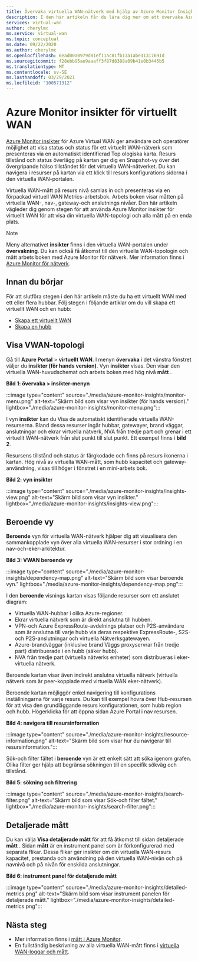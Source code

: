 ```yaml
---
title: Övervaka virtuella WAN-nätverk med hjälp av Azure Monitor Insights
description: I den här artikeln får du lära dig mer om att övervaka Azure Virtual WAN med hjälp av Azure Monitor Insights.
services: virtual-wan
author: cherylmc
ms.service: virtual-wan
ms.topic: conceptual
ms.date: 09/22/2020
ms.author: cherylmc
ms.openlocfilehash: 6ead00a0979d81ef11ac81fb13a1abe31317691d
ms.sourcegitcommit: f28ebb95ae9aaaff3f87d8388a09b41e0b3445b5
ms.translationtype: MT
ms.contentlocale: sv-SE
ms.lasthandoff: 03/29/2021
ms.locfileid: "100571312"
---
```

# <a name="azure-monitor-insights-for-virtual-wan"></a>Azure Monitor insikter för virtuellt WAN

[Azure Monitor insikter](../azure-monitor/insights/network-insights-overview.md) för Azure Virtual WAN ger användare och operatörer möjlighet att visa status och status för ett virtuellt WAN-nätverk som presenteras via en automatiskt identifierad Top ologiska karta. Resurs tillstånd och status överlägg på kartan ger dig en Snapshot-vy över det övergripande hälso tillståndet för det virtuella WAN-nätverket. Du kan navigera i resurser på kartan via ett klick till resurs konfigurations sidorna i den virtuella WAN-portalen.

Virtuella WAN-mått på resurs nivå samlas in och presenteras via en förpackad virtuell WAN Metrics-arbetsbok. Arbets boken visar måtten på virtuella WAN-, nav-, gateway-och anslutnings nivåer. Den här artikeln vägleder dig genom stegen för att använda Azure Monitor insikter för virtuellt WAN för att visa din virtuella WAN-topologi och alla mått på en enda plats.

> [!NOTE]
> Meny alternativet **insikter** finns i den virtuella WAN-portalen under **övervakning**. Du kan också få åtkomst till den virtuella WAN-topologin och mått arbets boken med Azure Monitor för nätverk. Mer information finns i [Azure Monitor för nätverk](../azure-monitor/insights/network-insights-overview.md). 
>

## <a name="before-you-begin"></a>Innan du börjar

För att slutföra stegen i den här artikeln måste du ha ett virtuellt WAN med ett eller flera hubbar. Följ stegen i följande artiklar om du vill skapa ett virtuellt WAN och en hubb:

* [Skapa ett virtuellt WAN](virtual-wan-site-to-site-portal.md#openvwan)
* [Skapa en hubb](virtual-wan-site-to-site-portal.md#hub)

## <a name="view-vwan-topology"></a><a name="topology"></a>Visa VWAN-topologi

Gå till **Azure Portal**  >  **virtuellt WAN**. I menyn **övervaka** i det vänstra fönstret väljer du **insikter (för hands version)**. Vyn **insikter** visas. Den visar den virtuella WAN-huvudschemat och arbets boken med hög nivå **mått** .

**Bild 1: övervaka > insikter-menyn**

:::image type="content" source="./media/azure-monitor-insights/monitor-menu.png" alt-text="Skärm bild som visar vyn insikter (för hands version)." lightbox="./media/azure-monitor-insights/monitor-menu.png":::

I vyn **insikter** kan du Visa de automatiskt identifierade virtuella WAN-resurserna. Bland dessa resurser ingår hubbar, gatewayer, brand väggar, anslutningar och ekrar virtuella nätverk, NVA från tredje part och grenar i ett virtuellt WAN-nätverk från slut punkt till slut punkt. Ett exempel finns i **bild 2**.

Resursens tillstånd och status är färgkodade och finns på resurs ikonerna i kartan. Hög nivå av virtuella WAN-mått, som hubb kapacitet och gateway-användning, visas till höger i fönstret i en mini-arbets bok.

**Bild 2: vyn insikter**

:::image type="content" source="./media/azure-monitor-insights/insights-view.png" alt-text="Skärm bild som visar vyn insikter." lightbox="./media/azure-monitor-insights/insights-view.png":::

## <a name="dependency-view"></a><a name="dependency"></a>Beroende vy

**Beroende** vyn för virtuella WAN-nätverk hjälper dig att visualisera den sammankopplade vyn över alla virtuella WAN-resurser i stor ordning i en nav-och-eker-arkitektur.

**Bild 3: VWAN beroende vy**

:::image type="content" source="./media/azure-monitor-insights/dependency-map.png" alt-text="Skärm bild som visar beroende vyn." lightbox="./media/azure-monitor-insights/dependency-map.png":::

I den **beroende** visnings kartan visas följande resurser som ett anslutet diagram:

* Virtuella WAN-hubbar i olika Azure-regioner.
* Ekrar virtuella nätverk som är direkt anslutna till hubben.
* VPN-och Azure ExpressRoute-avdelnings platser och P2S-användare som är anslutna till varje hubb via deras respektive ExpressRoute-, S2S-och P2S-anslutningar och virtuella Nätverksgatewayen.
* Azure-brandväggar (inklusive brand Väggs proxyservrar från tredje part) distribuerade i en hubb (säker hubb).
* NVA från tredje part (virtuella nätverks enheter) som distribueras i eker-virtuella nätverk.

Beroende kartan visar även indirekt anslutna virtuella nätverk (virtuella nätverk som är peer-kopplade med virtuella WAN eker-nätverk).

Beroende kartan möjliggör enkel navigering till konfigurations inställningarna för varje resurs. Du kan till exempel hovra över Hub-resursen för att visa den grundläggande resurs konfigurationen, som hubb region och hubb. Högerklicka för att öppna sidan Azure Portal i nav resursen.

**Bild 4: navigera till resursinformation**

:::image type="content" source="./media/azure-monitor-insights/resource-information.png" alt-text="Skärm bild som visar hur du navigerar till resursinformation.":::

Sök-och filter fältet i **beroende** vyn är ett enkelt sätt att söka igenom grafen. Olika filter ger hjälp att begränsa sökningen till en specifik sökväg och tillstånd.

**Bild 5: sökning och filtrering**

:::image type="content" source="./media/azure-monitor-insights/search-filter.png" alt-text="Skärm bild som visar Sök-och filter fältet." lightbox="./media/azure-monitor-insights/search-filter.png":::

## <a name="detailed-metrics"></a><a name="detailed"></a>Detaljerade mått

Du kan välja **Visa detaljerade mått** för att få åtkomst till sidan detaljerade **mått** . Sidan **mått** är en instrument panel som är förkonfigurerad med separata flikar. Dessa flikar ger insikter om din virtuella WAN-resurs kapacitet, prestanda och användning på den virtuella WAN-nivån och på navnivå och på nivån för enskilda anslutningar.

**Bild 6: instrument panel för detaljerade mått**

:::image type="content" source="./media/azure-monitor-insights/detailed-metrics.png" alt-text="Skärm bild som visar instrument panelen för detaljerade mått." lightbox="./media/azure-monitor-insights/detailed-metrics.png":::

## <a name="next-steps"></a>Nästa steg

* Mer information finns i [mått i Azure Monitor](../azure-monitor/essentials/data-platform-metrics.md).
* En fullständig beskrivning av alla virtuella WAN-mått finns i [virtuella WAN-loggar och mått](logs-metrics.md).
